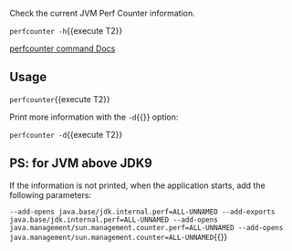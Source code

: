 Check the current JVM Perf Counter information.

`perfcounter -h`{{execute T2}}

[perfcounter command Docs](https://arthas.aliyun.com/en/doc/perfcounter.html)

## Usage

`perfcounter`{{execute T2}}

Print more information with the `-d`{{}} option:

`perfcounter -d`{{execute T2}}

## PS: for JVM above JDK9

If the information is not printed, when the application starts, add the following parameters:

`--add-opens java.base/jdk.internal.perf=ALL-UNNAMED --add-exports java.base/jdk.internal.perf=ALL-UNNAMED --add-opens java.management/sun.management.counter.perf=ALL-UNNAMED --add-opens java.management/sun.management.counter=ALL-UNNAMED`{{}}
